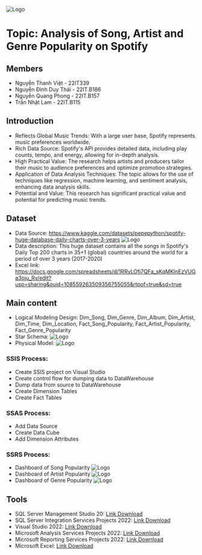 
![Logo](https://upload.wikimedia.org/wikipedia/vi/5/5a/Logo_tr%C6%B0%E1%BB%9Dng_%C4%90%E1%BA%A1i_h%E1%BB%8Dc_C%C3%B4ng_ngh%E1%BB%87_th%C3%B4ng_tin_v%C3%A0_Truy%E1%BB%81n_th%C3%B4ng_Vi%E1%BB%87t_-_H%C3%A0n%2C_%C4%90%E1%BA%A1i_h%E1%BB%8Dc_%C4%90%C3%A0_N%E1%BA%B5ng.svg)
# Topic: Analysis of Song, Artist and Genre Popularity on Spotify
## Members
- Nguyễn Thanh Việt - 22IT339
- Nguyễn Đinh Duy Thái - 22IT.B186
- Nguyễn Quang Phong - 22IT.B157
- Trần Nhật Lam - 22IT.B115



## Introduction
- Reflects Global Music Trends: With a large user base, Spotify represents music preferences worldwide.
- Rich Data Source: Spotify's API provides detailed data, including play counts, tempo, and energy, allowing for in-depth analysis.
- High Practical Value: The research helps artists and producers tailor their music to audience preferences and optimize promotion strategies.
- Application of Data Analysis Techniques: The topic allows for the use of techniques like regression, machine learning, and sentiment analysis, enhancing data analysis skills.
- Potential and Value: This research has significant practical value and potential for predicting music trends.

## Dataset
- Data Source: https://www.kaggle.com/datasets/pepepython/spotify-huge-database-daily-charts-over-3-years
![Logo](https://i.postimg.cc/JyYjtQJC/dataset.png)
- Data description: This huge dataset contains all the songs in Spotify's Daily Top 200 charts in 35+1 (global) countries around the world for a period of over 3 years (2017-2020)
- Excel link: https://docs.google.com/spreadsheets/d/1RRyLOfj7QFa_sKqMKInEzVUGa3oju_Rv/edit?usp=sharing&ouid=108559263509356755055&rtpof=true&sd=true

## Main content
- Logical Modeling Design: Dim_Song, Dim_Genre, Dim_Album, Dim_Artist, Dim_Time, Dim_Location, Fact_Song_Popularity, Fact_Artist_Popularity, Fact_Genre_Popularity
- Star Schema:
![Logo](https://i.postimg.cc/hfV8MTFV/star.png)
- Physical Model:
![Logo](https://i.postimg.cc/2LZQsB1R/physical.png)
### SSIS Process:
- Create SSIS project on Visual Studio
- Create control flow for dumping data to DataWarehouse
- Dump data from source to DataWarehouse
- Create Dimension Tables
- Create Fact Tables
### SSAS Process:
- Add Data Source
- Create Data Cube
- Add Dimension Attributes
### SSRS Process:
- Dashboard of Song Popularity
![Logo](https://i.postimg.cc/0rTdpZ48/rp1.png)
- Dashboard of Artist Popularity
![Logo](https://i.postimg.cc/ZWZ8QnZ2/rp2.png)
- Dashboard of Genre Popularity
![Logo](https://i.postimg.cc/xk1K0ZXP/rp3.png)
## Tools
- SQL Server Management Studio 20: [Link Download](https://learn.microsoft.com/en-us/sql/ssms/download-sql-server-management-studio-ssms?view=sql-server-ver16&fbclid=IwZXh0bgNhZW0CMTEAAR0fdj20xbt3zZGfzP6EJNK2RDNbv-VBDD9M8CbNOnhWhETegcfr4EhPd4U_aem_AJI96LOQPds2Qn1vZsrU-A)
- SQL Server Integration Services Projects 2022: [Link Download](https://marketplace.visualstudio.com/items?itemName=SSIS.MicrosoftDataToolsIntegrationServices&fbclid=IwZXh0bgNhZW0CMTEAAR1nM6BlnmNMkWUkhc6LFq6TY8fBqGw0lp9TOxpa2rKEKmGnC-p7h0mrVy4_aem_BNa6Ko6GhvXOWeg5TQcgjw)
- Visual Studio 2022: [Link Download](https://visualstudio.microsoft.com/vs/?fbclid=IwZXh0bgNhZW0CMTEAAR3aymLrNvc65GeB8K2ICLovjuhWzV82o2aidDfESnPZc0S8VJU2VVaK2KE_aem_wRFo7zPNbm2tN2volQj6fQ)
- Microsoft Analysis Services Projects 2022: [Link Download](https://marketplace.visualstudio.com/items?itemName=ProBITools.MicrosoftAnalysisServicesModelingProjects2022&fbclid=IwZXh0bgNhZW0CMTEAAR3_gfA9WFJK-dhTiFkn6g6CwowkFnd2GCEnUzfug32U05f1hgRMjSemS5Q_aem_xnRwFwoN6khLboVoqqgcdg)
- Microsoft Reporting Services Projects 2022: [Link Download](https://marketplace.visualstudio.com/items?itemName=ProBITools.MicrosoftReportProjectsforVisualStudio2022&fbclid=IwZXh0bgNhZW0CMTEAAR2DLAgrMrnXxg_x095T2qxtiXnN6XLkKtbM8glVMMrv8C2aU4fUv1r_BBg_aem_6FUUjymifZKbT5pRZAbNfQ)
- Microsoft Excel: [Link Download](https://www.microsoft.com/en-us/microsoft-365/excel?fbclid=IwZXh0bgNhZW0CMTEAAR10GpL1XCfOught8j79b5HoqlKqZLMpoD14CG3kj2URunoPdoXo4yhF3NI_aem_nN1ZB90W33RCHpWJSjw6fw)

